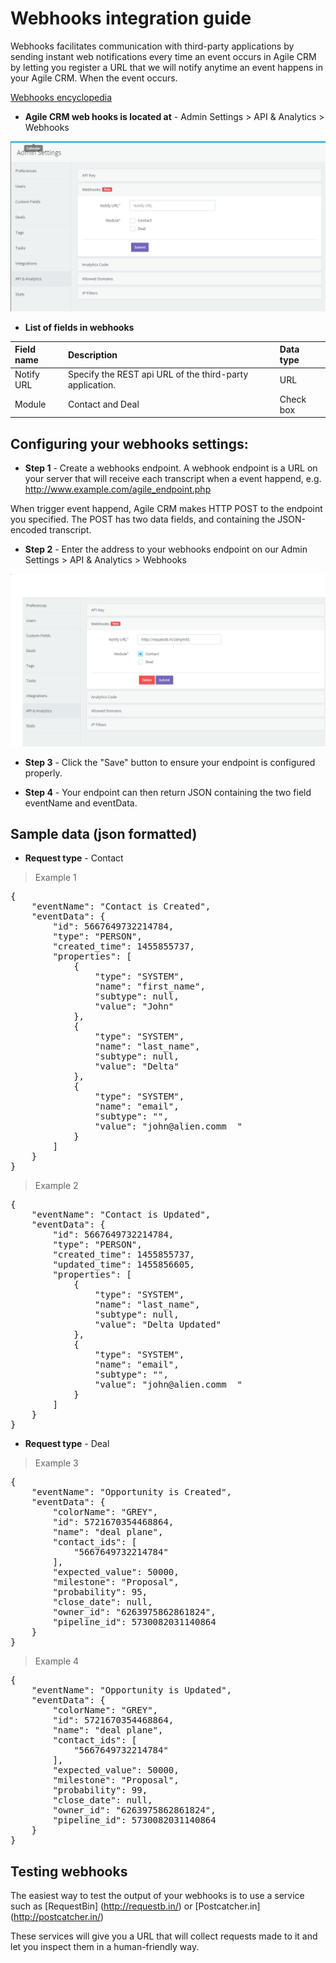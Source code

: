 Webhooks integration guide
===================================

Webhooks facilitates communication with third-party applications by sending instant web notifications every time an event occurs in Agile CRM by letting you register a URL that we will notify anytime an event happens in your Agile CRM. When the event occurs.

[Webhooks encyclopedia](https://en.wikipedia.org/wiki/Webhook)

 - **Agile CRM web hooks is located at** - Admin Settings > API & Analytics > Webhooks
 
![alt text](https://raw.githubusercontent.com/agilecrm/webhooks/master/Screenshots/hook4.PNG)

 - **List of fields in webhooks** 
 
|Field name|Description|Data type|
|:-----|:------|:--------------|
|Notify URL|Specify the REST api URL of the third-party application.|URL|
|Module|Contact and Deal|Check box|



Configuring your webhooks settings:
--------

- **Step 1** -  Create a webhooks endpoint. A webhook endpoint is a URL on your server that will receive each transcript when a event happend, e.g. http://www.example.com/agile_endpoint.php

When trigger event happend, Agile CRM makes HTTP POST to the endpoint you specified. The POST has two data fields, and containing the JSON-encoded transcript.

- **Step 2** -  Enter the address to your webhooks endpoint on our Admin Settings > API & Analytics > Webhooks

![alt text](https://raw.githubusercontent.com/agilecrm/webhooks/master/Screenshots/hooks5.PNG)

- **Step 3** -  Click the "Save" button to ensure your endpoint is configured properly.

- **Step 4** -  Your endpoint can then return JSON containing the two field eventName and eventData.

## Sample data (json formatted)

- **Request type** -  Contact

> Example 1

<pre>
{
    "eventName": "Contact is Created",
    "eventData": {
        "id": 5667649732214784,
        "type": "PERSON",
        "created_time": 1455855737,
        "properties": [
            {
                "type": "SYSTEM",
                "name": "first_name",
                "subtype": null,
                "value": "John"
            },
            {
                "type": "SYSTEM",
                "name": "last_name",
                "subtype": null,
                "value": "Delta"
            },
            {
                "type": "SYSTEM",
                "name": "email",
                "subtype": "",
                "value": "john@alien.comm  "
            }
        ]
    }
}
</pre>

> Example 2

<pre>
{
    "eventName": "Contact is Updated",
    "eventData": {
        "id": 5667649732214784,
        "type": "PERSON",
        "created_time": 1455855737,
        "updated_time": 1455856605,
        "properties": [
            {
                "type": "SYSTEM",
                "name": "last_name",
                "subtype": null,
                "value": "Delta Updated"
            },
            {
                "type": "SYSTEM",
                "name": "email",
                "subtype": "",
                "value": "john@alien.comm  "
            }
        ]
    }
}
</pre>

- **Request type** -  Deal

> Example 3

<pre>
{
    "eventName": "Opportunity is Created",
    "eventData": {
        "colorName": "GREY",
        "id": 5721670354468864,
        "name": "deal plane",
        "contact_ids": [
            "5667649732214784"
        ],
        "expected_value": 50000,
        "milestone": "Proposal",
        "probability": 95,
        "close_date": null,
        "owner_id": "6263975862861824",
        "pipeline_id": 5730082031140864
    }
}
</pre>

> Example 4

<pre>
{
    "eventName": "Opportunity is Updated",
    "eventData": {
        "colorName": "GREY",
        "id": 5721670354468864,
        "name": "deal plane",
        "contact_ids": [
            "5667649732214784"
        ],
        "expected_value": 50000,
        "milestone": "Proposal",
        "probability": 99,
        "close_date": null,
        "owner_id": "6263975862861824",
        "pipeline_id": 5730082031140864
    }
}
</pre>

## Testing webhooks

The easiest way to test the output of your webhooks is to use a service such as [RequestBin] (http://requestb.in/) or [Postcatcher.in] (http://postcatcher.in/)

These services will give you a URL that will collect requests made to it and let you inspect them in a human-friendly way.
